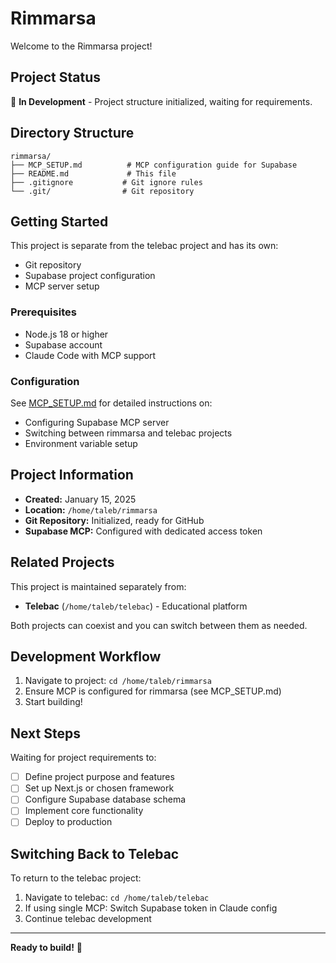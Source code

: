# Rimmarsa

Welcome to the Rimmarsa project!

## Project Status

🚧 **In Development** - Project structure initialized, waiting for requirements.

## Directory Structure

```
rimmarsa/
├── MCP_SETUP.md          # MCP configuration guide for Supabase
├── README.md             # This file
├── .gitignore           # Git ignore rules
└── .git/                # Git repository
```

## Getting Started

This project is separate from the telebac project and has its own:
- Git repository
- Supabase project configuration
- MCP server setup

### Prerequisites

- Node.js 18 or higher
- Supabase account
- Claude Code with MCP support

### Configuration

See [MCP_SETUP.md](./MCP_SETUP.md) for detailed instructions on:
- Configuring Supabase MCP server
- Switching between rimmarsa and telebac projects
- Environment variable setup

## Project Information

- **Created:** January 15, 2025
- **Location:** `/home/taleb/rimmarsa`
- **Git Repository:** Initialized, ready for GitHub
- **Supabase MCP:** Configured with dedicated access token

## Related Projects

This project is maintained separately from:
- **Telebac** (`/home/taleb/telebac`) - Educational platform

Both projects can coexist and you can switch between them as needed.

## Development Workflow

1. Navigate to project: `cd /home/taleb/rimmarsa`
2. Ensure MCP is configured for rimmarsa (see MCP_SETUP.md)
3. Start building!

## Next Steps

Waiting for project requirements to:
- [ ] Define project purpose and features
- [ ] Set up Next.js or chosen framework
- [ ] Configure Supabase database schema
- [ ] Implement core functionality
- [ ] Deploy to production

## Switching Back to Telebac

To return to the telebac project:
1. Navigate to telebac: `cd /home/taleb/telebac`
2. If using single MCP: Switch Supabase token in Claude config
3. Continue telebac development

---

**Ready to build!** 🚀
